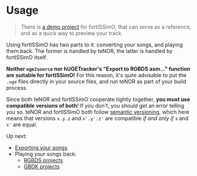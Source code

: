 # Usage

> There is [a demo project](https://github.com/ISSOtm/fortISSimO-demo) for fortISSimO, that can serve as a reference, and as a quick way to preview your track.

Using fortISSimO has two parts to it: converting your songs, and playing them back.
The former is handled by teNOR, the latter is handled by fortISSimO itself.

**Neither `uge2source` nor hUGETracker's "Export to RGBDS asm..." function are suitable for fortISSimO!**
For this reason, it's quite advisable to put the `.uge` files directly in your source files, and run teNOR as part of your build process.

Since both teNOR and fortISSimO cooperate tightly together, **you must use compatible versions of both**!
If you don't, you *should* get an error telling you so.
teNOR and fortISSimO both follow [semantic versioning](https://semver.org), which here means that versions `x.y.z` and `x'.y'.z'` are compatible *if and only if* `x` and `x'` are equal.

Up next:
- [Exporting your songs](./teNOR.md)
- Playing your songs back:
  - [RGBDS projects](./rgbds.md)
  - [GBDK projects](./gbdk.md)
